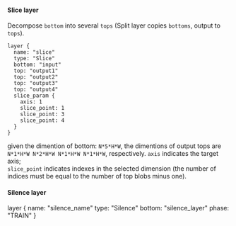 #### Slice layer 

Decompose `bottom` into several `tops` (Split layer copies `bottoms`, output to `tops`).
```
layer {
  name: "slice"
  type: "Slice"
  bottom: "input"
  top: "output1"
  top: "output2"
  top: "output3"
  top: "output4"
  slice_param {
    axis: 1
    slice_point: 1
    slice_point: 3
    slice_point: 4
  }
}
```
given the dimention of bottom: `N*5*H*W`, the dimentions of output tops are `N*1*H*W N*2*H*W N*1*H*W N*1*H*W`, respectively.
`axis` indicates the target axis;     
`slice_point` indicates indexes in the selected dimension (the number of indices must be equal to the number of top blobs minus one).

#### Silence layer

layer {
  name: "silence_name"
  type: "Silence"
  bottom: "silence_layer"
  phase: "TRAIN"
}
